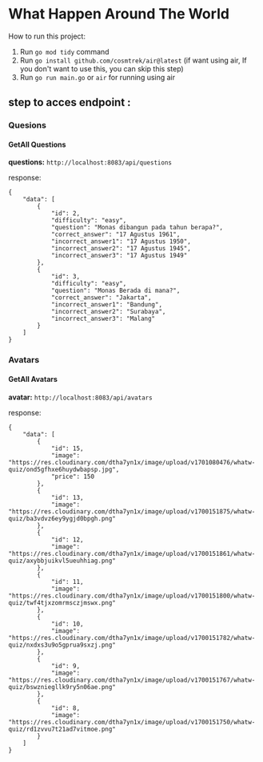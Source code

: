 # What Happen Around The World

How to run this project:

1. Run `go mod tidy` command
2. Run `go install github.com/cosmtrek/air@latest` (if want using air, If you don't want to use this, you can skip this step)
3. Run `go run main.go` or `air` for running using air


## step to acces endpoint :

### Quesions

#### GetAll Questions

**questions:**
`http://localhost:8083/api/questions`

response: 

```
{
    "data": [
        {
            "id": 2,
            "difficulty": "easy",
            "question": "Monas dibangun pada tahun berapa?",
            "correct_answer": "17 Agustus 1961",
            "incorrect_answer1": "17 Agustus 1950",
            "incorrect_answer2": "17 Agustus 1945",
            "incorrect_answer3": "17 Agustus 1949"
        },
        {
            "id": 3,
            "difficulty": "easy",
            "question": "Monas Berada di mana?",
            "correct_answer": "Jakarta",
            "incorrect_answer1": "Bandung",
            "incorrect_answer2": "Surabaya",
            "incorrect_answer3": "Malang"
        }
    ]
}

```
### Avatars

#### GetAll Avatars

**avatar:**
`http://localhost:8083/api/avatars`

response:

```
{
    "data": [
        {
            "id": 15,
            "image": "https://res.cloudinary.com/dtha7yn1x/image/upload/v1701080476/whatw-quiz/ond5gfhxe6huydwbapsp.jpg",
            "price": 150
        },
        {
            "id": 13,
            "image": "https://res.cloudinary.com/dtha7yn1x/image/upload/v1700151875/whatw-quiz/ba3vdvz6ey9ygjd0bpgh.png"
        },
        {
            "id": 12,
            "image": "https://res.cloudinary.com/dtha7yn1x/image/upload/v1700151861/whatw-quiz/axybbjuikvl5ueuhhiag.png"
        },
        {
            "id": 11,
            "image": "https://res.cloudinary.com/dtha7yn1x/image/upload/v1700151800/whatw-quiz/twf4tjxzomrmsczjmswx.png"
        },
        {
            "id": 10,
            "image": "https://res.cloudinary.com/dtha7yn1x/image/upload/v1700151782/whatw-quiz/nxdxs3u9o5gprua9sxzj.png"
        },
        {
            "id": 9,
            "image": "https://res.cloudinary.com/dtha7yn1x/image/upload/v1700151767/whatw-quiz/bswzniegllk9ry5n06ae.png"
        },
        {
            "id": 8,
            "image": "https://res.cloudinary.com/dtha7yn1x/image/upload/v1700151750/whatw-quiz/rd1zvvu7t21ad7vitmoe.png"
        }
    ]
}

```
